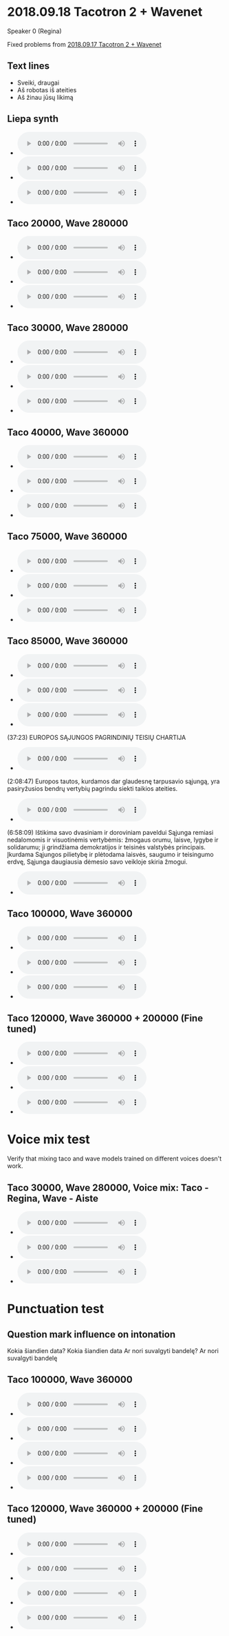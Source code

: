 # 2018.09.18 Tacotron 2 + Wavenet

Speaker 0 (Regina)

Fixed problems from [2018.09.17 Tacotron 2 + Wavenet](taco_wave_0.md)

## Text lines

- Sveiki, draugai
- Aš robotas iš ateities
- Aš žinau jūsų likimą

## Liepa synth

- <audio controls="controls" ><source src="./experiment/liepa_utteerances/0.wav" autoplay/>Your browser does not support the audio element\.</audio>
- <audio controls="controls" ><source src="./experiment/liepa_utteerances/1.wav" autoplay/>Your browser does not support the audio element\.</audio>
- <audio controls="controls" ><source src="./experiment/liepa_utteerances/2.wav" autoplay/>Your browser does not support the audio element\.</audio>

## Taco 20000, Wave 280000

- <audio controls="controls" ><source src="./experiment/taco_wave_2018.09.18/taco_20k_wave_280k/0.wav" autoplay/>Your browser does not support the audio element\.</audio>
- <audio controls="controls" ><source src="./experiment/taco_wave_2018.09.18/taco_20k_wave_280k/1.wav" autoplay/>Your browser does not support the audio element\.</audio>
- <audio controls="controls" ><source src="./experiment/taco_wave_2018.09.18/taco_20k_wave_280k/2.wav" autoplay/>Your browser does not support the audio element\.</audio>

## Taco 30000, Wave 280000

- <audio controls="controls" ><source src="./experiment/taco_wave_2018.09.18/taco_30k_wave_280k/0.wav" autoplay/>Your browser does not support the audio element\.</audio>
- <audio controls="controls" ><source src="./experiment/taco_wave_2018.09.18/taco_30k_wave_280k/1.wav" autoplay/>Your browser does not support the audio element\.</audio>
- <audio controls="controls" ><source src="./experiment/taco_wave_2018.09.18/taco_30k_wave_280k/2.wav" autoplay/>Your browser does not support the audio element\.</audio>


## Taco 40000, Wave 360000

- <audio controls="controls" ><source src="./experiment/taco_wave_2018.09.18/taco_40k_wave_360k/0.wav" autoplay/>Your browser does not support the audio element\.</audio>
- <audio controls="controls" ><source src="./experiment/taco_wave_2018.09.18/taco_40k_wave_360k/1.wav" autoplay/>Your browser does not support the audio element\.</audio>
- <audio controls="controls" ><source src="./experiment/taco_wave_2018.09.18/taco_40k_wave_360k/2.wav" autoplay/>Your browser does not support the audio element\.</audio>


## Taco 75000, Wave 360000

- <audio controls="controls" ><source src="./experiment/taco_wave_2018.09.19/taco_75k_wave_360k/0.wav" autoplay/>Your browser does not support the audio element\.</audio>
- <audio controls="controls" ><source src="./experiment/taco_wave_2018.09.19/taco_75k_wave_360k/1.wav" autoplay/>Your browser does not support the audio element\.</audio>
- <audio controls="controls" ><source src="./experiment/taco_wave_2018.09.19/taco_75k_wave_360k/2.wav" autoplay/>Your browser does not support the audio element\.</audio>

## Taco 85000, Wave 360000

- <audio controls="controls" ><source src="./experiment/taco_wave_2018.09.19/taco_85k_wave_360k/0.wav" autoplay/>Your browser does not support the audio element\.</audio>
- <audio controls="controls" ><source src="./experiment/taco_wave_2018.09.19/taco_85k_wave_360k/1.wav" autoplay/>Your browser does not support the audio element\.</audio>
- <audio controls="controls" ><source src="./experiment/taco_wave_2018.09.19/taco_85k_wave_360k/2.wav" autoplay/>Your browser does not support the audio element\.</audio>

(37:23) EUROPOS SĄJUNGOS PAGRINDINIŲ TEISIŲ CHARTIJA
- <audio controls="controls" ><source src="./experiment/taco_wave_2018.09.19/taco_85k_wave_360k/3.wav" autoplay/>Your browser does not support the audio element\.</audio>

(2:08:47) Europos tautos, kurdamos dar glaudesnę tarpusavio sąjungą, yra pasiryžusios bendrų vertybių pagrindu siekti taikios ateities.
- <audio controls="controls" ><source src="./experiment/taco_wave_2018.09.19/taco_85k_wave_360k/4.wav" autoplay/>Your browser does not support the audio element\.</audio>

(6:58:09) Ištikima savo dvasiniam ir doroviniam paveldui Sąjunga remiasi nedalomomis ir visuotinėmis vertybėmis: žmogaus orumu, laisve, lygybe ir solidarumu; ji grindžiama demokratijos ir teisinės valstybės principais. Įkurdama Sąjungos pilietybę ir plėtodama laisvės, saugumo ir teisingumo erdvę, Sąjunga daugiausia dėmesio savo veikloje skiria žmogui.
- <audio controls="controls" ><source src="./experiment/taco_wave_2018.09.19/taco_85k_wave_360k/5.wav" autoplay/>Your browser does not support the audio element\.</audio>

## Taco 100000, Wave 360000

- <audio controls="controls" ><source src="./experiment/taco_wave_2018.09.20/taco_100k_wave_360k/0.wav" autoplay/>Your browser does not support the audio element\.</audio>
- <audio controls="controls" ><source src="./experiment/taco_wave_2018.09.20/taco_100k_wave_360k/1.wav" autoplay/>Your browser does not support the audio element\.</audio>
- <audio controls="controls" ><source src="./experiment/taco_wave_2018.09.20/taco_100k_wave_360k/2.wav" autoplay/>Your browser does not support the audio element\.</audio>

## Taco 120000, Wave 360000 + 200000 (Fine tuned)

- <audio controls="controls" ><source src="./experiment/taco_wave_2018.09.21/taco_120k_wave_360_200k/0.wav" autoplay/>Your browser does not support the audio element\.</audio>
- <audio controls="controls" ><source src="./experiment/taco_wave_2018.09.21/taco_120k_wave_360_200k/1.wav" autoplay/>Your browser does not support the audio element\.</audio>
- <audio controls="controls" ><source src="./experiment/taco_wave_2018.09.21/taco_120k_wave_360_200k/2.wav" autoplay/>Your browser does not support the audio element\.</audio>

# Voice mix test

Verify that mixing taco and wave models trained on different voices doesn't work.

## Taco 30000, Wave 280000, Voice mix: Taco - Regina, Wave - Aiste

- <audio controls="controls" ><source src="./experiment/taco_wave_2018.09.18/taco_30k_wave_280k_voice_taco_Regina_wave_Aiste/0.wav" autoplay/>Your browser does not support the audio element\.</audio>
- <audio controls="controls" ><source src="./experiment/taco_wave_2018.09.18/taco_30k_wave_280k_voice_taco_Regina_wave_Aiste/1.wav" autoplay/>Your browser does not support the audio element\.</audio>
- <audio controls="controls" ><source src="./experiment/taco_wave_2018.09.18/taco_30k_wave_280k_voice_taco_Regina_wave_Aiste/2.wav" autoplay/>Your browser does not support the audio element\.</audio>

# Punctuation test

## Question mark influence on intonation

Kokia šiandien data?
Kokia šiandien data
Ar nori suvalgyti bandelę?
Ar nori suvalgyti bandelę

## Taco 100000, Wave 360000

- <audio controls="controls" ><source src="./experiment/taco_wave_2018.09.21/taco_120k_wave_360k/0.wav" autoplay/>Your browser does not support the audio element\.</audio>
- <audio controls="controls" ><source src="./experiment/taco_wave_2018.09.21/taco_120k_wave_360k/1.wav" autoplay/>Your browser does not support the audio element\.</audio>
- <audio controls="controls" ><source src="./experiment/taco_wave_2018.09.21/taco_120k_wave_360k/2.wav" autoplay/>Your browser does not support the audio element\.</audio>
- <audio controls="controls" ><source src="./experiment/taco_wave_2018.09.21/taco_120k_wave_360k/3.wav" autoplay/>Your browser does not support the audio element\.</audio>

## Taco 120000, Wave 360000 + 200000 (Fine tuned)

- <audio controls="controls" ><source src="./experiment/taco_wave_2018.09.21/taco_120k_wave_360_200k/3.wav" autoplay/>Your browser does not support the audio element\.</audio>
- <audio controls="controls" ><source src="./experiment/taco_wave_2018.09.21/taco_120k_wave_360_200k/4.wav" autoplay/>Your browser does not support the audio element\.</audio>
- <audio controls="controls" ><source src="./experiment/taco_wave_2018.09.21/taco_120k_wave_360_200k/5.wav" autoplay/>Your browser does not support the audio element\.</audio>
- <audio controls="controls" ><source src="./experiment/taco_wave_2018.09.21/taco_120k_wave_360_200k/6.wav" autoplay/>Your browser does not support the audio element\.</audio>
